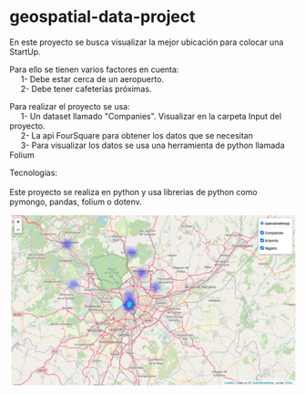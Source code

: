 # geospatial-data-project

En este proyecto se busca visualizar la mejor ubicación para colocar una StartUp.<br>

Para ello se tienen varios factores en cuenta:<br>
	&nbsp;&nbsp;&nbsp;&nbsp;&nbsp;1- Debe estar cerca de un aeropuerto.<br>
	&nbsp;&nbsp;&nbsp;&nbsp;&nbsp;2- Debe tener cafeterías próximas.<br>

Para realizar el proyecto se usa:<br>
	&nbsp;&nbsp;&nbsp;&nbsp;&nbsp;1- Un dataset llamado "Companies". Visualizar en la carpeta Input del proyecto.<br>
	&nbsp;&nbsp;&nbsp;&nbsp;&nbsp;2- La api FourSquare para obtener los datos que se necesitan<br>
	&nbsp;&nbsp;&nbsp;&nbsp;&nbsp;3- Para visualizar los datos se usa una herramienta de python llamada Folium<br>
	
Tecnologías:<br>	
Este proyecto se realiza en python y usa librerias de python como pymongo, pandas, folium o dotenv.
	
  <img width="1000" height="300" src="https://github.com/rafadedubra/geospatial-data-project/blob/main/output/map_project.PNG">
